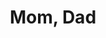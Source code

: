 ---
pid: FS290
title: Mom, Dad
location_transcription: New York
zipcode: '19324'
outside_phl: 'XSetiles CASTILE-LA MANCHA '
neighborhood: 
age: '9'
age_range: 6-13
instagram: 
image_file_name: FS_290.jpg
proposal_transcription: 
topic: Family
topic_summary: '0'
type: Other No Form
keywords_other: 
credit: Eunivud Singletoh
image_labels: 
twitter: 
facebook: 
permalink: "/monuments/fs290/"
layout: item-page
---